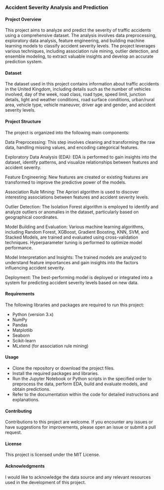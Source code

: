 ### Accident Severity Analysis and Prediction
#### Project Overview
This project aims to analyze and predict the severity of traffic accidents using a comprehensive dataset. The analysis involves data preprocessing, exploratory data analysis, feature engineering, and building machine learning models to classify accident severity levels. The project leverages various techniques, including association rule mining, outlier detection, and ensemble modeling, to extract valuable insights and develop an accurate prediction system.

#### Dataset
The dataset used in this project contains information about traffic accidents in the United Kingdom, including details such as the number of vehicles involved, day of the week, road class, road type, speed limit, junction details, light and weather conditions, road surface conditions, urban/rural area, vehicle type, vehicle maneuver, driver age and gender, and accident severity levels.

#### Project Structure
The project is organized into the following main components:

Data Preprocessing: This step involves cleaning and transforming the raw data, handling missing values, and encoding categorical features.

Exploratory Data Analysis (EDA): EDA is performed to gain insights into the dataset, identify patterns, and visualize relationships between features and accident severity.

Feature Engineering: New features are created or existing features are transformed to improve the predictive power of the models.

Association Rule Mining: The Apriori algorithm is used to discover interesting associations between features and accident severity levels.

Outlier Detection: The Isolation Forest algorithm is employed to identify and analyze outliers or anomalies in the dataset, particularly based on geographical coordinates.

Model Building and Evaluation: Various machine learning algorithms, including Random Forest, XGBoost, Gradient Boosting, KNN, SVM, and Stacked Models, are trained and evaluated using cross-validation techniques. Hyperparameter tuning is performed to optimize model performance.

Model Interpretation and Insights: The trained models are analyzed to understand feature importances and gain insights into the factors influencing accident severity.

Deployment: The best-performing model is deployed or integrated into a system for predicting accident severity levels based on new data.

#### Requirements
The following libraries and packages are required to run this project:

- Python (version 3.x)
- NumPy
- Pandas
- Matplotlib
- Seaborn
- Scikit-learn
- MLxtend (for association rule mining)

#### Usage
- Clone the repository or download the project files.
- Install the required packages and libraries.
- Run the Jupyter Notebook or Python scripts in the specified order to preprocess the data, perform EDA, build and evaluate models, and obtain predictions.
- Refer to the documentation within the code for detailed instructions and explanations.

#### Contributing
Contributions to this project are welcome. If you encounter any issues or have suggestions for improvements, please open an issue or submit a pull request.

#### License
This project is licensed under the MIT License.

#### Acknowledgments
I would like to acknowledge the data source and any relevant resources used in the development of this project.
